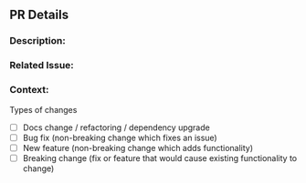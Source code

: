 ## PR Details

### Description:

### Related Issue:

### Context:

Types of changes
  - [ ] Docs change / refactoring / dependency upgrade
  - [ ] Bug fix (non-breaking change which fixes an issue)
  - [ ] New feature (non-breaking change which adds functionality)
  - [ ] Breaking change (fix or feature that would cause existing functionality to change)
